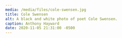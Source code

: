 ```yaml
---
media: /media/files/cole-swensen.jpg
title: Cole Swensen
alt: A black and white photo of poet Cole Swensen.
caption: Anthony Hayward
date: 2020-11-05 21:31:00 -0500
---
```

